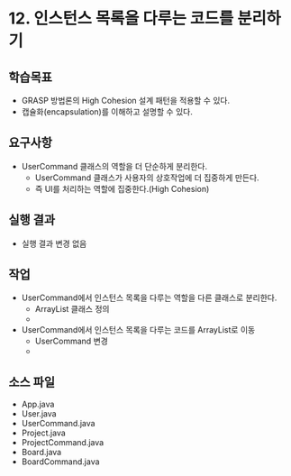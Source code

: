 # 12. 인스턴스 목록을 다루는 코드를 분리하기

## 학습목표

- GRASP 방법론의 High Cohesion 설계 패턴을 적용할 수 있다.
- 캡슐화(encapsulation)를 이해하고 설명할 수 있다.

## 요구사항

- UserCommand 클래스의 역할을 더 단순하게 분리한다.
  - UserCommand 클래스가 사용자의 상호작업에 더 집중하게 만든다.
  - 즉 UI를 처리하는 역할에 집중한다.(High Cohesion)

## 실행 결과

- 실행 결과 변경 없음


## 작업

- UserCommand에서 인스턴스 목록을 다루는 역할을 다른 클래스로 분리한다.
  - ArrayList 클래스 정의
  - 
- UserCommand에서 인스턴스 목록을 다루는 코드를 ArrayList로 이동
  - UserCommand 변경
  - 
    
## 소스 파일

- App.java
- User.java
- UserCommand.java
- Project.java
- ProjectCommand.java
- Board.java
- BoardCommand.java
  
